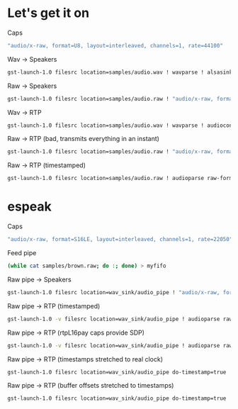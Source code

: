 
# Let's get it on #

Caps
```bash
"audio/x-raw, format=U8, layout=interleaved, channels=1, rate=44100"
```

Wav -> Speakers
```bash
gst-launch-1.0 filesrc location=samples/audio.wav ! wavparse ! alsasink
```

Raw -> Speakers
```bash
gst-launch-1.0 filesrc location=samples/audio.raw ! "audio/x-raw, format=(string)U8, layout=(string)interleaved, channels=(int)1, rate=(int)44100" ! alsasink
```

Wav -> RTP
```bash
gst-launch-1.0 filesrc location=samples/audio.wav ! wavparse ! audioconvert ! rtpL16pay pt=10 ! application/x-rtp, channels=2 ! udpsink host=localhost port=5555
```

Raw -> RTP (bad, transmits everything in an instant)
```bash
gst-launch-1.0 filesrc location=samples/audio.raw ! "audio/x-raw, format=(string)U8, layout=(string)interleaved, channels=(int)1, rate=(int)44100" ! audioconvert ! rtpL16pay pt=10 ! application/x-rtp, channels=2 ! udpsink host=localhost port=5555
```

Raw -> RTP (timestamped)
```bash
gst-launch-1.0 filesrc location=samples/audio.raw ! audioparse raw-format=u8 rate=44100 channels=1 ! audioconvert ! rtpL16pay pt=10 ! application/x-rtp, channels=2 ! udpsink host=localhost port=5555
```

# espeak #

Caps
```bash
"audio/x-raw, format=S16LE, layout=interleaved, channels=1, rate=22050"
```

Feed pipe
```bash
(while cat samples/brown.raw; do :; done) > myfifo
```

Raw pipe -> Speakers
```bash
gst-launch-1.0 filesrc location=wav_sink/audio_pipe ! "audio/x-raw, format=(string)S16LE, layout=(string)interleaved, channels=(int)1, rate=(int)22050" ! alsasink
```

Raw pipe -> RTP (timestamped)
```bash
gst-launch-1.0 -v filesrc location=wav_sink/audio_pipe ! audioparse raw-format=s16le rate=22050 channels=1 ! audioresample ! audioconvert ! rtpL16pay pt=10 ! udpsink host=localhost port=5555
```

Raw pipe -> RTP (rtpL16pay caps provide SDP)
```bash
gst-launch-1.0 -v filesrc location=wav_sink/audio_pipe ! audioparse raw-format=s16le rate=22050 channels=1 ! audioresample ! audioconvert ! rtpL16pay pt=10 ! application/x-rtp, pt=10, encoding-name=L16, payload=10, clock-rate=44100, channels=2 ! udpsink host=localhost port=5555
```

Raw pipe -> RTP (timestamps stretched to real clock)
```bash
gst-launch-1.0 filesrc location=wav_sink/audio_pipe do-timestamp=true ! audioparse raw-format=s16le rate=22050 channels=1 ! audioresample ! audioconvert ! rtpL16pay pt=10 ! application/x-rtp, pt=10, encoding-name=L16, payload=10, clock-rate=44100, channels=2 ! udpsink host=localhost port=5555
```

Raw pipe -> RTP (buffer offsets stretched to timestamps)
```bash
gst-launch-1.0 filesrc location=wav_sink/audio_pipe do-timestamp=true ! audioparse raw-format=s16le rate=22050 channels=1 ! audiorate ! audioresample ! audioconvert ! rtpL16pay pt=10 ! application/x-rtp, pt=10, encoding-name=L16, payload=10, clock-rate=44100, channels=2 ! udpsink host=localhost port=5555
```